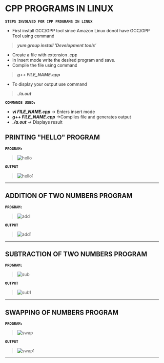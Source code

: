 # CPP PROGRAMS IN LINUX

**`STEPS INVOLVED FOR CPP PROGRAMS IN LINUX`**
- First install GCC/GPP tool since Amazon Linux donot have GCC/GPP Tool using command
> __*yum group install 'Development tools'*__
- Create a file with extension .cpp
- In Insert mode write the desired program and save.
- Compile the file using command
> __*g++ FILE_NAME.cpp*__
- To display  your output use command
> __*./a.out*__


**`COMMANDS USED:`**
- __*vi FILE_NAME.cpp*__ -> Enters insert mode
- __*g++ FILE_NAME.cpp*__ ->Compiles file and generates output
- __*./a.out*__ -> Displays result

## PRINTING "HELLO" PROGRAM

**`PROGRAM:`**
> ![hello](https://user-images.githubusercontent.com/61373038/80916733-3865a980-8d78-11ea-806e-70e3ace36a22.png)

**`OUTPUT`**
> ![hello1](https://user-images.githubusercontent.com/61373038/80916738-3bf93080-8d78-11ea-996e-f36825e60aff.png)

---
## ADDITION OF TWO NUMBERS PROGRAM

**`PROGRAM:`**
> ![add](https://user-images.githubusercontent.com/61373038/80916739-3e5b8a80-8d78-11ea-9d3a-e0113d0999a9.png)

**`OUTPUT`**
> ![add1](https://user-images.githubusercontent.com/61373038/80916741-40bde480-8d78-11ea-9d5b-217efec61be2.png)

---
## SUBTRACTION OF TWO NUMBERS PROGRAM

**`PROGRAM:`**
> ![sub](https://user-images.githubusercontent.com/61373038/80916744-44516b80-8d78-11ea-8b2a-aed299f46563.png)

**`OUTPUT`**
> ![sub1](https://user-images.githubusercontent.com/61373038/80916746-487d8900-8d78-11ea-9c01-18a19d80dd24.png)

---
## SWAPPING OF NUMBERS PROGRAM

**`PROGRAM:`**
> ![swap](https://user-images.githubusercontent.com/61373038/80916747-4adfe300-8d78-11ea-8d74-5f03befa37a0.png)

**`OUTPUT`**
> ![swap1](https://user-images.githubusercontent.com/61373038/80916749-4d423d00-8d78-11ea-898b-8e8c8a1a0561.png)

---
